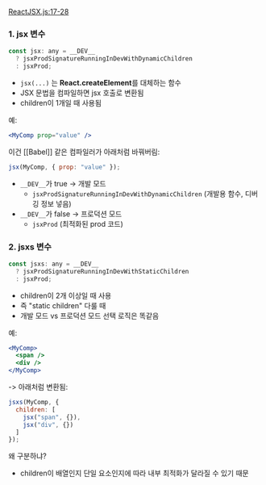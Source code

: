 
[ReactJSX.js:17-28](https://vscode.dev/github/facebook/react/blob/v19.1.0/packages/react/src/jsx/ReactJSX.js#L17-L29)

### 1. jsx 변수

```js
const jsx: any = __DEV__
  ? jsxProdSignatureRunningInDevWithDynamicChildren
  : jsxProd;
```

- `jsx(...)` 는 **React.createElement**를 대체하는 함수
- JSX 문법을 컴파일하면 jsx 호출로 변환됨
- children이 1개일 때 사용됨

예:
```jsx
<MyComp prop="value" />
```

이건 [[Babel]] 같은 컴파일러가 아래처럼 바꿔버림:

```js
jsx(MyComp, { prop: "value" });
```

- `__DEV__`가 true → 개발 모드
    - `jsxProdSignatureRunningInDevWithDynamicChildren` (개발용 함수, 디버깅 정보 넣음)
- `__DEV__`가 false → 프로덕션 모드
    - `jsxProd` (최적화된 prod 코드)

### 2. jsxs 변수

```js
const jsxs: any = __DEV__
  ? jsxProdSignatureRunningInDevWithStaticChildren
  : jsxProd;
```

- children이 2개 이상일 때 사용
- 즉 "static children" 다룰 때
- 개발 모드 vs 프로덕션 모드 선택 로직은 똑같음

예:
```jsx
<MyComp>
  <span />
  <div />
</MyComp>
```

-> 아래처럼 변환됨:

```js
jsxs(MyComp, {
  children: [
    jsx("span", {}),
    jsx("div", {})
  ]
});
```

왜 구분하냐?
- children이 배열인지 단일 요소인지에 따라 내부 최적화가 달라질 수 있기 때문


